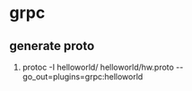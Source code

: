 # grpc

## generate proto

1. protoc -I helloworld/ helloworld/hw.proto --go_out=plugins=grpc:helloworld